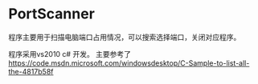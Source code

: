 # PortScanner
程序主要用于扫描电脑端口占用情况，可以搜索选择端口，关闭对应程序。

程序采用vs2010 c# 开发。
主要参考了
https://code.msdn.microsoft.com/windowsdesktop/C-Sample-to-list-all-the-4817b58f
